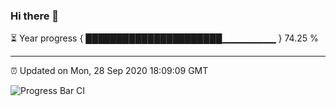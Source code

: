 ### Hi there 👋

⏳ Year progress { ██████████████████████▁▁▁▁▁▁▁▁ } 74.25 %

---

⏰ Updated on Mon, 28 Sep 2020 18:09:09 GMT

![Progress Bar CI](https://github.com/liununu/liununu/workflows/Progress%20Bar%20CI/badge.svg)
